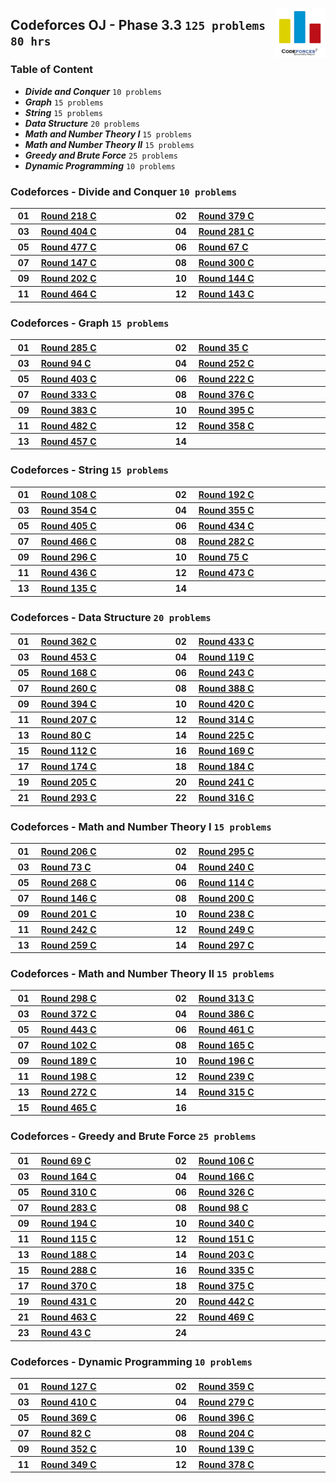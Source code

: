 <picture><img align="right" width="80" src="/logos/codeforces.png"></img></picture>

## Codeforces OJ - Phase 3.3 `125 problems` `80 hrs`

### Table of Content

- ***Divide and Conquer***        `10 problems`
- ***Graph***                     `15 problems`
- ***String***                    `15 problems`
- ***Data Structure***            `20 problems`
- ***Math and Number Theory I***  `15 problems`
- ***Math and Number Theory II*** `15 problems`
- ***Greedy and Brute Force***    `25 problems`
- ***Dynamic Programming***       `10 problems`

### Codeforces - Divide and Conquer `10 problems`

<table>
    <tbody>
        <tr>
<th align="center" width="50px">01</th><th align="left" width="550px"><a href="https://codeforces.com/contest/371/problem/C">Round 218 C</a></th>
<th align="center" width="50px">02</th><th align="left" width="550px"><a href="https://codeforces.com/contest/734/problem/C">Round 379 C</a></th>
        </tr>
        <tr>
<th align="center" width="50px">03</th><th align="left" width="550px"><a href="https://codeforces.com/contest/785/problem/C">Round 404 C</a></th>
<th align="center" width="50px">04</th><th align="left" width="550px"><a href="https://codeforces.com/contest/493/problem/C">Round 281 C</a></th>
        </tr>
        <tr>
<th align="center" width="50px">05</th><th align="left" width="550px"><a href="https://codeforces.com/contest/966/problem/A">Round 477 C</a></th>
<th align="center" width="50px">06</th><th align="left" width="550px"><a href="https://codeforces.com/contest/75/problem/C">Round 67 C</a></th>
        </tr>
        <tr>
<th align="center" width="50px">07</th><th align="left" width="550px"><a href="https://codeforces.com/contest/237/problem/C">Round 147 C</a></th>
<th align="center" width="50px">08</th><th align="left" width="550px"><a href="https://codeforces.com/contest/538/problem/C">Round 300 C</a></th>
        </tr>
        <tr>
<th align="center" width="50px">09</th><th align="left" width="550px"><a href="https://codeforces.com/contest/348/problem/A">Round 202 C</a></th>
<th align="center" width="50px">10</th><th align="left" width="550px"><a href="https://codeforces.com/contest/232/problem/A">Round 144 C</a></th>
        </tr>
        <tr>
<th align="center" width="50px">11</th><th align="left" width="550px"><a href="https://codeforces.com/contest/939/problem/C">Round 464 C</a></th>
<th align="center" width="50px">12</th><th align="left" width="550px"><a href="https://codeforces.com/contest/231/problem/C">Round 143 C</a></th>
        </tr>
    </tbody>
</table>

### Codeforces - Graph `15 problems`

<table>
    <tbody>
        <tr>
<th align="center" width="50px">01</th><th align="left" width="550px"><a href="https://codeforces.com/contest/504/problem/A">Round 285 C</a></th>
<th align="center" width="50px">02</th><th align="left" width="550px"><a href="https://codeforces.com/contest/35/problem/C">Round 35 C</a></th>
        </tr>
        <tr>
<th align="center" width="50px">03</th><th align="left" width="550px"><a href="https://codeforces.com/contest/129/problem/C">Round 94 C</a></th>
<th align="center" width="50px">04</th><th align="left" width="550px"><a href="https://codeforces.com/contest/441/problem/C">Round 252 C</a></th>
        </tr>
        <tr>
<th align="center" width="50px">05</th><th align="left" width="550px"><a href="https://codeforces.com/contest/781/problem/A">Round 403 C</a></th>
<th align="center" width="50px">06</th><th align="left" width="550px"><a href="https://codeforces.com/contest/377/problem/A">Round 222 C</a></th>
        </tr>
        <tr>
<th align="center" width="50px">07</th><th align="left" width="550px"><a href="https://codeforces.com/contest/601/problem/A">Round 333 C</a></th>
<th align="center" width="50px">08</th><th align="left" width="550px"><a href="https://codeforces.com/contest/731/problem/C">Round 376 C</a></th>
        </tr>
        <tr>
<th align="center" width="50px">09</th><th align="left" width="550px"><a href="https://codeforces.com/contest/741/problem/A">Round 383 C</a></th>
<th align="center" width="50px">10</th><th align="left" width="550px"><a href="https://codeforces.com/contest/763/problem/A">Round 395 C</a></th>
        </tr>
        <tr>
<th align="center" width="50px">11</th><th align="left" width="550px"><a href="https://codeforces.com/contest/979/problem/C">Round 482 C</a></th>
<th align="center" width="50px">12</th><th align="left" width="550px"><a href="https://codeforces.com/contest/682/problem/C">Round 358 C</a></th>
        </tr>
        <tr>
<th align="center" width="50px">13</th><th align="left" width="550px"><a href="https://codeforces.com/contest/916/problem/C">Round 457 C</a></th>
<th align="center" width="50px">14</th><th align="left" width="550px"><a href=""></a></th>
        </tr>
    </tbody>
</table>

### Codeforces - String `15 problems`

<table>
    <tbody>
        <tr>
<th align="center" width="50px">01</th><th align="left" width="550px"><a href="https://codeforces.com/contest/152/problem/C">Round 108 C</a></th>
<th align="center" width="50px">02</th><th align="left" width="550px"><a href="https://codeforces.com/contest/329/problem/A">Round 192 C</a></th>
        </tr>
        <tr>
<th align="center" width="50px">03</th><th align="left" width="550px"><a href="https://codeforces.com/contest/676/problem/C">Round 354 C</a></th>
<th align="center" width="50px">04</th><th align="left" width="550px"><a href="https://codeforces.com/contest/677/problem/C">Round 355 C</a></th>
        </tr>
        <tr>
<th align="center" width="50px">05</th><th align="left" width="550px"><a href="https://codeforces.com/contest/790/problem/A">Round 405 C</a></th>
<th align="center" width="50px">06</th><th align="left" width="550px"><a href="https://codeforces.com/contest/860/problem/A">Round 434 C</a></th>
        </tr>
        <tr>
<th align="center" width="50px">07</th><th align="left" width="550px"><a href="https://codeforces.com/contest/940/problem/C">Round 466 C</a></th>
<th align="center" width="50px">08</th><th align="left" width="550px"><a href="https://codeforces.com/contest/494/problem/A">Round 282 C</a></th>
        </tr>
        <tr>
<th align="center" width="50px">09</th><th align="left" width="550px"><a href="https://codeforces.com/contest/528/problem/A">Round 296 C</a></th>
<th align="center" width="50px">10</th><th align="left" width="550px"><a href="https://codeforces.com/contest/92/problem/C">Round 75 C</a></th>
        </tr>
        <tr>
<th align="center" width="50px">11</th><th align="left" width="550px"><a href="https://codeforces.com/contest/864/problem/C">Round 436 C</a></th>
<th align="center" width="50px">12</th><th align="left" width="550px"><a href="https://codeforces.com/contest/959/problem/C">Round 473 C</a></th>
        </tr>
        <tr>
<th align="center" width="50px">13</th><th align="left" width="550px"><a href="https://codeforces.com/contest/219/problem/C">Round 135 C</a></th>
<th align="center" width="50px">14</th><th align="left" width="550px"><a href=""></a></th>
        </tr>
    </tbody>
</table>

### Codeforces - Data Structure `20 problems`

<table>
    <tbody>
        <tr>
<th align="center" width="50px">01</th><th align="left" width="550px"><a href="https://codeforces.com/contest/696/problem/A">Round 362 C</a></th>
<th align="center" width="50px">02</th><th align="left" width="550px"><a href="https://codeforces.com/contest/853/problem/A">Round 433 C</a></th>
        </tr>
        <tr>
<th align="center" width="50px">03</th><th align="left" width="550px"><a href="https://codeforces.com/contest/901/problem/A">Round 453 C</a></th>
<th align="center" width="50px">04</th><th align="left" width="550px"><a href="https://codeforces.com/contest/187/problem/A">Round 119 C</a></th>
        </tr>
        <tr>
<th align="center" width="50px">05</th><th align="left" width="550px"><a href="https://codeforces.com/contest/274/problem/A">Round 168 C</a></th>
<th align="center" width="50px">06</th><th align="left" width="550px"><a href="https://codeforces.com/contest/425/problem/A">Round 243 C</a></th>
        </tr>
        <tr>
<th align="center" width="50px">07</th><th align="left" width="550px"><a href="https://codeforces.com/contest/455/problem/A">Round 260 C</a></th>
<th align="center" width="50px">08</th><th align="left" width="550px"><a href="https://codeforces.com/contest/749/problem/C">Round 388 C</a></th>
        </tr>
        <tr>
<th align="center" width="50px">09</th><th align="left" width="550px"><a href="https://codeforces.com/contest/761/problem/C">Round 394 C</a></th>
<th align="center" width="50px">10</th><th align="left" width="550px"><a href="https://codeforces.com/contest/821/problem/C">Round 420 C</a></th>
        </tr>
        <tr>
<th align="center" width="50px">11</th><th align="left" width="550px"><a href="https://codeforces.com/contest/356/problem/A">Round 207 C</a></th>
<th align="center" width="50px">12</th><th align="left" width="550px"><a href="https://codeforces.com/contest/567/problem/C">Round 314 C</a></th>
        </tr>
        <tr>
<th align="center" width="50px">13</th><th align="left" width="550px"><a href="https://codeforces.com/contest/104/problem/C">Round 80 C</a></th>
<th align="center" width="50px">14</th><th align="left" width="550px"><a href="https://codeforces.com/contest/383/problem/A">Round 225 C</a></th>
        </tr>
        <tr>
<th align="center" width="50px">15</th><th align="left" width="550px"><a href="https://codeforces.com/contest/165/problem/C">Round 112 C</a></th>
<th align="center" width="50px">16</th><th align="left" width="550px"><a href="https://codeforces.com/contest/276/problem/C">Round 169 C</a></th>
        </tr>
        <tr>
<th align="center" width="50px">17</th><th align="left" width="550px"><a href="https://codeforces.com/contest/283/problem/A">Round 174 C</a></th>
<th align="center" width="50px">18</th><th align="left" width="550px"><a href="https://codeforces.com/contest/305/problem/C">Round 184 C</a></th>
        </tr>
        <tr>
<th align="center" width="50px">19</th><th align="left" width="550px"><a href="https://codeforces.com/contest/353/problem/C">Round 205 C</a></th>
<th align="center" width="50px">20</th><th align="left" width="550px"><a href="https://codeforces.com/contest/416/problem/C">Round 241 C</a></th>
        </tr>
        <tr>
<th align="center" width="50px">21</th><th align="left" width="550px"><a href="https://codeforces.com/contest/518/problem/C">Round 293 C</a></th>
<th align="center" width="50px">22</th><th align="left" width="550px"><a href="https://codeforces.com/contest/570/problem/C">Round 316 C</a></th>
        </tr>
    </tbody>
</table>

### Codeforces - Math and Number Theory I `15 problems`

<table>
    <tbody>
        <tr>
<th align="center" width="50px">01</th><th align="left" width="550px"><a href="https://codeforces.com/contest/354/problem/A">Round 206 C</a></th>
<th align="center" width="50px">02</th><th align="left" width="550px"><a href="https://codeforces.com/contest/521/problem/A">Round 295 C</a></th>
        </tr>
        <tr>
<th align="center" width="50px">03</th><th align="left" width="550px"><a href="https://codeforces.com/contest/88/problem/C">Round 73 C</a></th>
<th align="center" width="50px">04</th><th align="left" width="550px"><a href="https://codeforces.com/contest/414/problem/A">Round 240 C</a></th>
        </tr>
        <tr>
<th align="center" width="50px">05</th><th align="left" width="550px"><a href="https://codeforces.com/contest/468/problem/A">Round 268 C</a></th>
<th align="center" width="50px">06</th><th align="left" width="550px"><a href="https://codeforces.com/contest/167/problem/A">Round 114 C</a></th>
        </tr>
        <tr>
<th align="center" width="50px">07</th><th align="left" width="550px"><a href="https://codeforces.com/contest/235/problem/A">Round 146 C</a></th>
<th align="center" width="50px">08</th><th align="left" width="550px"><a href="https://codeforces.com/contest/343/problem/A">Round 200 C</a></th>
        </tr>
        <tr>
<th align="center" width="50px">09</th><th align="left" width="550px"><a href="https://codeforces.com/contest/346/problem/A">Round 201 C</a></th>
<th align="center" width="50px">10</th><th align="left" width="550px"><a href="https://codeforces.com/contest/406/problem/A">Round 238 C</a></th>
        </tr>
        <tr>
<th align="center" width="50px">11</th><th align="left" width="550px"><a href="https://codeforces.com/contest/424/problem/C">Round 242 C</a></th>
<th align="center" width="50px">12</th><th align="left" width="550px"><a href="https://codeforces.com/contest/435/problem/C">Round 249 C</a></th>
        </tr>
        <tr>
<th align="center" width="50px">13</th><th align="left" width="550px"><a href="https://codeforces.com/contest/453/problem/A">Round 259 C</a></th>
<th align="center" width="50px">14</th><th align="left" width="550px"><a href="https://codeforces.com/contest/525/problem/C">Round 297 C</a></th>
        </tr>
    </tbody>
</table>

### Codeforces - Math and Number Theory II `15 problems`

<table>
    <tbody>
        <tr>
<th align="center" width="50px">01</th><th align="left" width="550px"><a href="https://codeforces.com/contest/534/problem/C">Round 298 C</a></th>
<th align="center" width="50px">02</th><th align="left" width="550px"><a href="https://codeforces.com/contest/559/problem/A">Round 313 C</a></th>
        </tr>
        <tr>
<th align="center" width="50px">03</th><th align="left" width="550px"><a href="https://codeforces.com/contest/715/problem/A">Round 372 C</a></th>
<th align="center" width="50px">04</th><th align="left" width="550px"><a href="https://codeforces.com/contest/746/problem/C">Round 386 C</a></th>
        </tr>
        <tr>
<th align="center" width="50px">05</th><th align="left" width="550px"><a href="https://codeforces.com/contest/878/problem/A">Round 443 C</a></th>
<th align="center" width="50px">06</th><th align="left" width="550px"><a href="https://codeforces.com/contest/922/problem/C">Round 461 C</a></th>
        </tr>
        <tr>
<th align="center" width="50px">07</th><th align="left" width="550px"><a href="https://codeforces.com/contest/142/problem/A">Round 102 C</a></th>
<th align="center" width="50px">08</th><th align="left" width="550px"><a href="https://codeforces.com/contest/269/problem/A">Round 165 C</a></th>
        </tr>
        <tr>
<th align="center" width="50px">09</th><th align="left" width="550px"><a href="https://codeforces.com/contest/319/problem/A">Round 189 C</a></th>
<th align="center" width="50px">10</th><th align="left" width="550px"><a href="https://codeforces.com/contest/338/problem/A">Round 196 C</a></th>
        </tr>
        <tr>
<th align="center" width="50px">11</th><th align="left" width="550px"><a href="https://codeforces.com/contest/341/problem/A">Round 198 C</a></th>
<th align="center" width="50px">12</th><th align="left" width="550px"><a href="https://codeforces.com/contest/407/problem/A">Round 239 C</a></th>
        </tr>
        <tr>
<th align="center" width="50px">13</th><th align="left" width="550px"><a href="https://codeforces.com/contest/477/problem/A">Round 272 C</a></th>
<th align="center" width="50px">14</th><th align="left" width="550px"><a href="https://codeforces.com/contest/568/problem/A">Round 315 C</a></th>
        </tr>
        <tr>
<th align="center" width="50px">15</th><th align="left" width="550px"><a href="https://codeforces.com/contest/935/problem/C">Round 465 C</a></th>
<th align="center" width="50px">16</th><th align="left" width="550px"><a href=""></a></th>
        </tr>
    </tbody>
</table>

### Codeforces - Greedy and Brute Force `25 problems`

<table>
    <tbody>
        <tr>
<th align="center" width="50px">01</th><th align="left" width="550px"><a href="https://codeforces.com/contest/80/problem/C">Round 69 C</a></th>
<th align="center" width="50px">02</th><th align="left" width="550px"><a href="https://codeforces.com/contest/149/problem/C">Round 106 C</a></th>
        </tr>
        <tr>
<th align="center" width="50px">03</th><th align="left" width="550px"><a href="https://codeforces.com/contest/268/problem/C">Round 164 C</a></th>
<th align="center" width="50px">04</th><th align="left" width="550px"><a href="https://codeforces.com/contest/271/problem/C">Round 166 C</a></th>
        </tr>
        <tr>
<th align="center" width="50px">05</th><th align="left" width="550px"><a href="https://codeforces.com/contest/555/problem/A">Round 310 C</a></th>
<th align="center" width="50px">06</th><th align="left" width="550px"><a href="https://codeforces.com/contest/587/problem/A">Round 326 C</a></th>
        </tr>
        <tr>
<th align="center" width="50px">07</th><th align="left" width="550px"><a href="https://codeforces.com/contest/497/problem/A">Round 283 C</a></th>
<th align="center" width="50px">08</th><th align="left" width="550px"><a href="https://codeforces.com/contest/137/problem/C">Round 98 C</a></th>
        </tr>
        <tr>
<th align="center" width="50px">09</th><th align="left" width="550px"><a href="https://codeforces.com/contest/333/problem/A">Round 194 C</a></th>
<th align="center" width="50px">10</th><th align="left" width="550px"><a href="https://codeforces.com/contest/617/problem/C">Round 340 C</a></th>
        </tr>
        <tr>
<th align="center" width="50px">11</th><th align="left" width="550px"><a href="https://codeforces.com/contest/175/problem/C">Round 115 C</a></th>
<th align="center" width="50px">12</th><th align="left" width="550px"><a href="https://codeforces.com/contest/246/problem/C">Round 151 C</a></th>
        </tr>
        <tr>
<th align="center" width="50px">13</th><th align="left" width="550px"><a href="https://codeforces.com/contest/317/problem/A">Round 188 C</a></th>
<th align="center" width="50px">14</th><th align="left" width="550px"><a href="https://codeforces.com/contest/350/problem/C">Round 203 C</a></th>
        </tr>
        <tr>
<th align="center" width="50px">15</th><th align="left" width="550px"><a href="https://codeforces.com/contest/508/problem/C">Round 288 C</a></th>
<th align="center" width="50px">16</th><th align="left" width="550px"><a href="https://codeforces.com/contest/605/problem/A">Round 335 C</a></th>
        </tr>
        <tr>
<th align="center" width="50px">17</th><th align="left" width="550px"><a href="https://codeforces.com/contest/712/problem/C">Round 370 C</a></th>
<th align="center" width="50px">18</th><th align="left" width="550px"><a href="https://codeforces.com/contest/723/problem/C">Round 375 C</a></th>
        </tr>
        <tr>
<th align="center" width="50px">19</th><th align="left" width="550px"><a href="https://codeforces.com/contest/848/problem/A">Round 431 C</a></th>
<th align="center" width="50px">20</th><th align="left" width="550px"><a href="https://codeforces.com/contest/877/problem/C">Round 442 C</a></th>
        </tr>
        <tr>
<th align="center" width="50px">21</th><th align="left" width="550px"><a href="https://codeforces.com/contest/932/problem/C">Round 463 C</a></th>
<th align="center" width="50px">22</th><th align="left" width="550px"><a href="https://codeforces.com/contest/949/problem/A">Round 469 C</a></th>
        </tr>
        <tr>
<th align="center" width="50px">23</th><th align="left" width="550px"><a href="https://codeforces.com/contest/46/problem/C">Round 43 C</a></th>
<th align="center" width="50px">24</th><th align="left" width="550px"><a href=""></a></th>
        </tr>
    </tbody>
</table>

### Codeforces - Dynamic Programming `10 problems`

<table>
    <tbody>
        <tr>
<th align="center" width="50px">01</th><th align="left" width="550px"><a href="https://codeforces.com/contest/201/problem/A">Round 127 C</a></th>
<th align="center" width="50px">02</th><th align="left" width="550px"><a href="https://codeforces.com/contest/685/problem/A">Round 359 C</a></th>
        </tr>
        <tr>
<th align="center" width="50px">03</th><th align="left" width="550px"><a href="https://codeforces.com/contest/798/problem/C">Round 410 C</a></th>
<th align="center" width="50px">04</th><th align="left" width="550px"><a href="https://codeforces.com/contest/490/problem/C">Round 279 C</a></th>
        </tr>
        <tr>
<th align="center" width="50px">05</th><th align="left" width="550px"><a href="https://codeforces.com/contest/711/problem/C">Round 369 C</a></th>
<th align="center" width="50px">06</th><th align="left" width="550px"><a href="https://codeforces.com/contest/766/problem/C">Round 396 C</a></th>
        </tr>
        <tr>
<th align="center" width="50px">07</th><th align="left" width="550px"><a href="https://codeforces.com/contest/106/problem/C">Round 82 C</a></th>
<th align="center" width="50px">08</th><th align="left" width="550px"><a href="https://codeforces.com/contest/351/problem/A">Round 204 C</a></th>
        </tr>
        <tr>
<th align="center" width="50px">09</th><th align="left" width="550px"><a href="https://codeforces.com/contest/671/problem/A">Round 352 C</a></th>
<th align="center" width="50px">10</th><th align="left" width="550px"><a href="https://codeforces.com/contest/225/problem/C">Round 139 C</a></th>
        </tr>
        <tr>
<th align="center" width="50px">11</th><th align="left" width="550px"><a href="https://codeforces.com/contest/666/problem/A">Round 349 C</a></th>
<th align="center" width="50px">12</th><th align="left" width="550px"><a href="https://codeforces.com/contest/733/problem/C">Round 378 C</a></th>
        </tr>
    </tbody>
</table>
